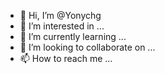 - 👋 Hi, I’m @Yonychg
- 👀 I’m interested in ...
- 🌱 I’m currently learning ...
- 💞️ I’m looking to collaborate on ...
- 📫 How to reach me ...

<!---
Yonychg/Yonychg is a ✨ special ✨ repository because its `README.md` (this file) appears on your GitHub profile.
You can click the Preview link to take a look at your changes.
--->
